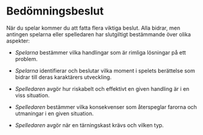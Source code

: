 # Bedömningsbeslut

När du spelar kommer du att fatta flera viktiga beslut. Alla bidrar, men antingen spelarna eller spelledaren har slutgiltigt bestämmande över olika aspekter:

- *Spelarna* bestämmer vilka handlingar som är rimliga lösningar på ett problem.

- *Spelarna* identifierar och beslutar vilka moment i spelets berättelse som bidrar till deras karaktärers utveckling.

- *Spelledaren* avgör hur riskabelt och effektivt en given handling är i en viss situation.

- *Spelledaren* bestämmer vilka konsekvenser som återspeglar farorna och utmaningar i en given situation.

- *Spelledaren* avgör när en tärningskast krävs och vilken typ.

